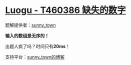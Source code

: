 # [Luogu - T460386 缺失的数字](https://www.luogu.com.cn/problem/T460386)
题解提供者：[sunny_town](https://www.luogu.com.cn/user/1240580)

**输入的数组是无序的！**

出题人疯了吗？时间只有**20ms**！

支持平台：[sunny_town的博客](https://ststststststststst.github.io/)
